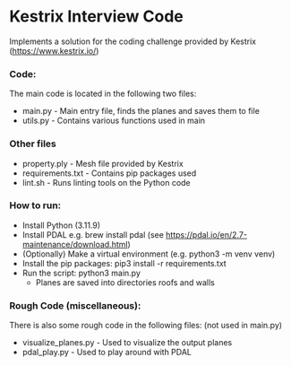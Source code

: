 # Kestrix Interview Code

Implements a solution for the coding challenge provided by Kestrix (https://www.kestrix.io/)

### Code:
The main code is located in the following two files:
* main.py - Main entry file, finds the planes and saves them to file
* utils.py - Contains various functions used in main

### Other files
* property.ply - Mesh file provided by Kestrix
* requirements.txt - Contains pip packages used
* lint.sh - Runs linting tools on the Python code

### How to run:
* Install Python (3.11.9)
* Install PDAL e.g. brew install pdal (see https://pdal.io/en/2.7-maintenance/download.html)
* (Optionally) Make a virtual environment (e.g. python3 -m venv venv)
* Install the pip packages: pip3 install -r requirements.txt
* Run the script: python3 main.py
    * Planes are saved into directories roofs and walls 

### Rough Code (miscellaneous):
There is also some rough code in the following files: (not used in main.py)
* visualize_planes.py - Used to visualize the output planes
* pdal_play.py - Used to play around with PDAL

